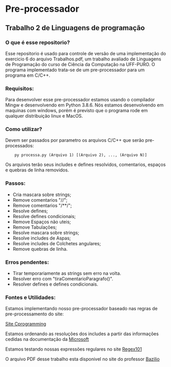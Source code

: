 # Pre-processador
## Trabalho 2 de Linguagens de programação

### O que é esse repositorio?
Esse repositorio é usado para controle de versão de uma implementação do exercicio 6 do arquivo Trabalhos.pdf, um trabalho avaliado de Linguagens de Programação do curso de Ciência da Computação na UFF-PURO.
O programa implementado trata-se de um pre-processador para um programa em C/C++.

### Requisitos:

Para desenvolver esse pre-processador estamos usando o compilador Mingw e desenvolvendo em Python 3.8.6. Nós estamos desenvolvendo em maquinas com windows, porém é previsto que o programa rode em qualquer distribuição linux e MacOS.

### Como utilizar?

Devem ser passados por parametro os arquivos C/C++ que serão pre-processados:

```
    py processa.py (Arquivo 1) [(Arquivo 2), ..., (Arquivo N)]
```

Os arquivos terão seus includes e defines resolvidos, comentarios, espaços e quebras de linha removidos.

### Passos:

* Cria mascara sobre strings;
* Remove comentarios "//";
* Remove comentarios "/**/";
* Resolve defines;
* Resolve defines condicionais;
* Remove Espaços não uteis;
* Remove Tabulações;
* Resolve mascara sobre strings;
* Resolve includes de Aspas;
* Resolve includes de Colchetes angulares;
* Remove quebras de linha.

### Erros pendentes:

* Tirar temporariamente as strings sem erro na volta.
* Resolver erro com "tiraComentarioParagrafo()".
* Resolver defines e defines condicionais.

### Fontes e Utilidades:

Estamos implementando nosso pre-processador baseado nas regras de pre-processamento do site:

[Site Cprogramming](https://www.cprogramming.com/tutorial/cpreprocessor.html)

Estamos ordenando as resoluções dos includes a partir das informações cedidas na documentação da [Microsoft](https://docs.microsoft.com/pt-br/cpp/preprocessor/hash-include-directive-c-cpp?view=msvc-160)

Estamos testando nossas expressões regulares no site [Regex101](https://regex101.com/)

O arquivo PDF desse trabalho esta disponivel no site do professor [Bazilio](http://www2.ic.uff.br/~bazilio/cursos/lp/material/Trabalhos.pdf)
